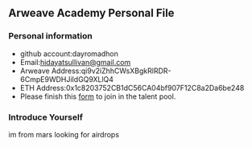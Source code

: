 ## Arweave Academy Personal File

### Personal information

- github account:dayromadhon
- Email:hidayatsullivan@gmail.com
- Arweave Address:qi9v2iZhhCWsXBgkRlRDR-6CmpE9WDHJiIdGQ9XLlQ4
- ETH Address:0x1c8203752CB1dC56CA04bf907F12C8a2Da6be248
- Please finish this [form](https://docs.google.com/forms/d/e/1FAIpQLSfWA5fIIcBgmRppm3jNz5vmf9Mai_QMVil-2pO4r7YKn_Zhtw/viewform?usp=sf_link) to join in the talent pool.

### Introduce Yourself
im from mars looking for airdrops
